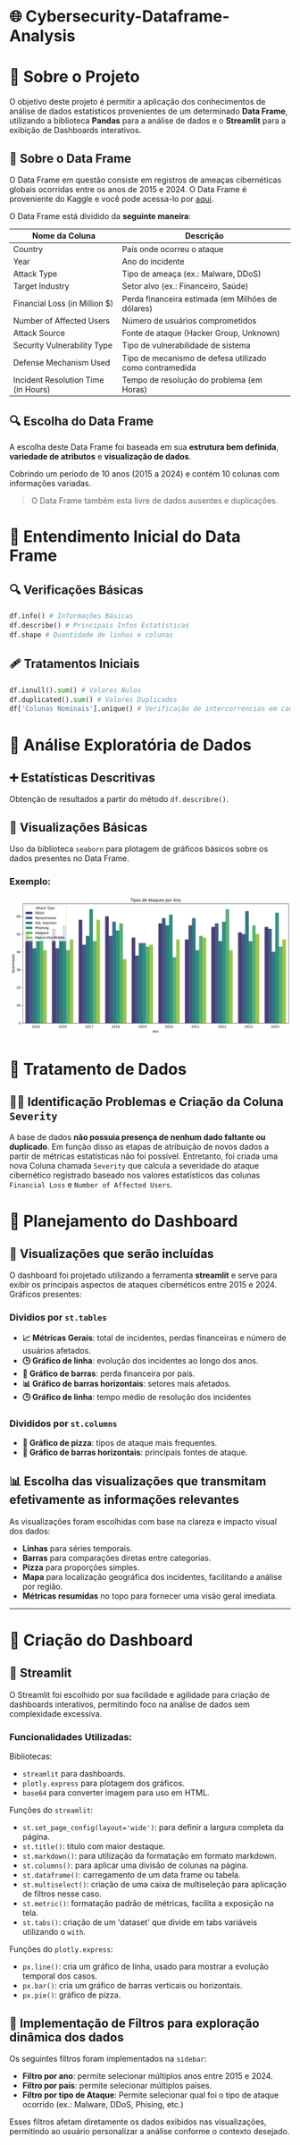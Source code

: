 # 🌐 Cybersecurity-Dataframe-Analysis

# 🚀 Sobre o Projeto
O objetivo deste projeto é permitir a aplicação dos conhecimentos de análise de dados estatísticos provenientes de um determinado **Data Frame**, utilizando a biblioteca **Pandas** para a análise de dados e o **Streamlit** para a exibição de Dashboards interativos.

## 📂 Sobre o Data Frame
O Data Frame em questão consiste em registros de ameaças cibernéticas globais ocorridas entre os anos de 2015 e 2024. O Data Frame é proveniente do Kaggle e você pode acessa-lo por [aqui](https://www.kaggle.com/datasets/atharvasoundankar/global-cybersecurity-threats-2015-2024).

O Data Frame está dividido da **seguinte maneira**:

| Nome da Coluna                      | Descrição                                               |
|-------------------------------------|---------------------------------------------------------|
| Country                             | País onde ocorreu o ataque                              |
| Year                                | Ano do incidente                                        |
| Attack Type                         | Tipo de ameaça (ex.: Malware, DDoS)                     |
| Target Industry                     | Setor alvo (ex.: Financeiro, Saúde)                     |
| Financial Loss (in Million $)       | Perda financeira estimada (em Milhões de dólares)       |
| Number of Affected Users            | Número de usuários comprometidos                        |
| Attack Source                       | Fonte de ataque (Hacker Group, Unknown)                 |
| Security Vulnerability Type         | Tipo de vulnerabilidade de sistema                      |
| Defense Mechanism Used              | Tipo de mecanismo de defesa utilizado como contramedida |
| Incident Resolution Time (in Hours) | Tempo de resolução do problema (em Horas)               |

## 🔍 Escolha do Data Frame
A escolha deste Data Frame foi baseada em sua **estrutura bem definida**, **variedade de atributos** e **visualização de dados**.

Cobrindo um período de 10 anos (2015 a 2024) e contém 10 colunas com informações variadas.

> O Data Frame também esta livre de dados ausentes e duplicações.

# 🧐 Entendimento Inicial do Data Frame
## 🔍 Verificações Básicas
```python
df.info() # Informações Básicas
df.describe() # Principais Infos Estatísticas
df.shape # Quantidade de linhas e colunas
```
## 🩹 Tratamentos Iniciais
```python
df.isnull().sum() # Valores Nulos
df.duplicated().sum() # Valores Duplicados
df['Colunas Nominais'].unique() # Verificação de intercorrencias em cada coluna
```
# 🔬 Análise Exploratória de Dados
## ➕ Estatísticas Descritivas
Obtenção de resultados a partir do método `df.describre()`.
## 👀 Visualizações Básicas
Uso da biblioteca `seaborn` para plotagem de gráficos básicos sobre os dados presentes no Data Frame.
### Exemplo:
![Meu Gráfico](assets/seaborn.png)

# 🔧 Tratamento de Dados
## 😵‍💫 Identificação Problemas e Criação da Coluna `Severity`
A base de dados **não possuia presença de nenhum dado faltante ou duplicado**.
Em função disso as etapas de atribuição de novos dados a partir de métricas estatísticas não foi possível. Entretanto, foi criada uma nova Coluna chamada `Severity` que calcula a severidade do ataque cibernético registrado baseado nos valores estatísticos das colunas `Financial Loss` e `Number of Affected Users`.

# 🧠 Planejamento do Dashboard

## 🎯 Visualizações que serão incluídas

O dashboard foi projetado utilizando a ferramenta **streamlit** e serve para exibir os principais aspectos de ataques cibernéticos entre 2015 e 2024. Gráficos presentes:

### Dividios por `st.tables`
- **📈 Métricas Gerais**: total de incidentes, perdas financeiras e número de usuários afetados.
- **🕒 Gráfico de linha**: evolução dos incidentes ao longo dos anos.
- **💸 Gráfico de barras**: perda financeira por país.
- **📊 Gráfico de barras horizontais**: setores mais afetados.
- **🕒 Gráfico de linha**: tempo médio de resolução dos incidentes
### Divididos por `st.columns`
- **🦠 Gráfico de pizza**: tipos de ataque mais frequentes.
- **🤖 Gráfico de barras horizontais**: principais fontes de ataque.

## 📊 Escolha das visualizações que transmitam efetivamente as informações relevantes

As visualizações foram escolhidas com base na clareza e impacto visual dos dados:

- **Linhas** para séries temporais.
- **Barras** para comparações diretas entre categorias.
- **Pizza** para proporções simples.
- **Mapa** para localização geográfica dos incidentes, facilitando a análise por região.
- **Métricas resumidas** no topo para fornecer uma visão geral imediata.

---

# 🚀 Criação do Dashboard

## 🧰 Streamlit

O Streamlit foi escolhido por sua facilidade e agilidade para criação de dashboards interativos, permitindo foco na análise de dados sem complexidade excessiva.

### Funcionalidades Utilizadas:
Bibliotecas:
- `streamlit` para dashboards.
- `plotly.express` para plotagem dos gráficos.
- `base64` para converter imagem para uso em HTML.

Funções do `streamlit`:
- `st.set_page_config(layout='wide')`: para definir a largura completa da página.
- `st.title()`: título com maior destaque.
- `st.markdown()`: para utilização da formatação em formato markdown.
- `st.columns()`: para aplicar uma divisão de colunas na página.
- `st.dataframe()`: carregamento de um data frame ou tabela.
- `st.multiselect()`: criação de uma caixa de multiseleção para aplicação de filtros nesse caso.
- `st.metric()`: formatação padrão de métricas, facilita a exposição na tela.
- `st.tabs()`: criação de um 'dataset' que divide em tabs variáveis utilizando o `with`.

Funções do `plotly.express`:
- `px.line()`: cria um gráfico de linha, usado para mostrar a evolução temporal dos casos.
- `px.bar()`: cria um gráfico de barras verticais ou horizontais.
- `px.pie()`: gráfico de pizza.

## 🧪 Implementação de Filtros para exploração dinâmica dos dados

Os seguintes filtros foram implementados na `sidebar`:

- **Filtro por ano**: permite selecionar múltiplos anos entre 2015 e 2024.
- **Filtro por país**: permite selecionar múltiplos países.
- **Filtro por tipo de Ataque**: Permite selecionar qual foi o tipo de ataque ocorrido (ex.: Malware, DDoS, Phising, etc.)

Esses filtros afetam diretamente os dados exibidos nas visualizações, permitindo ao usuário personalizar a análise conforme o contexto desejado.
